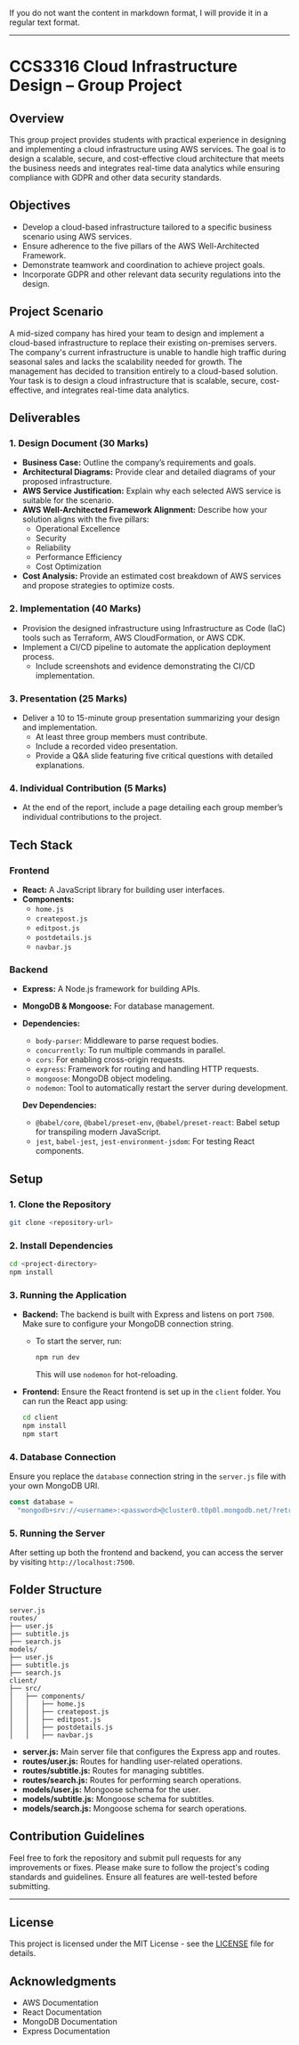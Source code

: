 If you do not want the content in markdown format, I will provide it in a regular text format.

---

# CCS3316 Cloud Infrastructure Design – Group Project

## Overview
This group project provides students with practical experience in designing and implementing a cloud infrastructure using AWS services. The goal is to design a scalable, secure, and cost-effective cloud architecture that meets the business needs and integrates real-time data analytics while ensuring compliance with GDPR and other data security standards.

## Objectives
- Develop a cloud-based infrastructure tailored to a specific business scenario using AWS services.
- Ensure adherence to the five pillars of the AWS Well-Architected Framework.
- Demonstrate teamwork and coordination to achieve project goals.
- Incorporate GDPR and other relevant data security regulations into the design.

## Project Scenario
A mid-sized company has hired your team to design and implement a cloud-based infrastructure to replace their existing on-premises servers. The company's current infrastructure is unable to handle high traffic during seasonal sales and lacks the scalability needed for growth. The management has decided to transition entirely to a cloud-based solution. Your task is to design a cloud infrastructure that is scalable, secure, cost-effective, and integrates real-time data analytics.

## Deliverables
### 1. Design Document (30 Marks)
- **Business Case:** Outline the company’s requirements and goals.
- **Architectural Diagrams:** Provide clear and detailed diagrams of your proposed infrastructure.
- **AWS Service Justification:** Explain why each selected AWS service is suitable for the scenario.
- **AWS Well-Architected Framework Alignment:** Describe how your solution aligns with the five pillars:
  - Operational Excellence
  - Security
  - Reliability
  - Performance Efficiency
  - Cost Optimization
- **Cost Analysis:** Provide an estimated cost breakdown of AWS services and propose strategies to optimize costs.

### 2. Implementation (40 Marks)
- Provision the designed infrastructure using Infrastructure as Code (IaC) tools such as Terraform, AWS CloudFormation, or AWS CDK.
- Implement a CI/CD pipeline to automate the application deployment process.
  - Include screenshots and evidence demonstrating the CI/CD implementation.

### 3. Presentation (25 Marks)
- Deliver a 10 to 15-minute group presentation summarizing your design and implementation.
  - At least three group members must contribute.
  - Include a recorded video presentation.
  - Provide a Q&A slide featuring five critical questions with detailed explanations.

### 4. Individual Contribution (5 Marks)
- At the end of the report, include a page detailing each group member’s individual contributions to the project.

## Tech Stack

### Frontend
- **React:** A JavaScript library for building user interfaces.
- **Components:**
  - `home.js`
  - `createpost.js`
  - `editpost.js`
  - `postdetails.js`
  - `navbar.js`

### Backend
- **Express:** A Node.js framework for building APIs.
- **MongoDB & Mongoose:** For database management.
- **Dependencies:**
  - `body-parser`: Middleware to parse request bodies.
  - `concurrently`: To run multiple commands in parallel.
  - `cors`: For enabling cross-origin requests.
  - `express`: Framework for routing and handling HTTP requests.
  - `mongoose`: MongoDB object modeling.
  - `nodemon`: Tool to automatically restart the server during development.
  
  **Dev Dependencies:**
  - `@babel/core`, `@babel/preset-env`, `@babel/preset-react`: Babel setup for transpiling modern JavaScript.
  - `jest`, `babel-jest`, `jest-environment-jsdom`: For testing React components.

## Setup

### 1. Clone the Repository
```bash
git clone <repository-url>
```

### 2. Install Dependencies
```bash
cd <project-directory>
npm install
```

### 3. Running the Application
- **Backend:** The backend is built with Express and listens on port `7500`. Make sure to configure your MongoDB connection string.
  - To start the server, run:
    ```bash
    npm run dev
    ```
    This will use `nodemon` for hot-reloading.

- **Frontend:** Ensure the React frontend is set up in the `client` folder. You can run the React app using:
    ```bash
    cd client
    npm install
    npm start
    ```

### 4. Database Connection
Ensure you replace the `database` connection string in the `server.js` file with your own MongoDB URI.

```javascript
const database =
  "mongodb+srv://<username>:<password>@cluster0.t0p0l.mongodb.net/?retryWrites=true&w=majority&appName=Cluster0";
```

### 5. Running the Server

After setting up both the frontend and backend, you can access the server by visiting `http://localhost:7500`.

## Folder Structure

```
server.js
routes/
├── user.js
├── subtitle.js
├── search.js
models/
├── user.js
├── subtitle.js
├── search.js
client/
├── src/
│   ├── components/
│   │   ├── home.js
│   │   ├── createpost.js
│   │   ├── editpost.js
│   │   ├── postdetails.js
│   │   ├── navbar.js
```

- **server.js:** Main server file that configures the Express app and routes.
- **routes/user.js:** Routes for handling user-related operations.
- **routes/subtitle.js:** Routes for managing subtitles.
- **routes/search.js:** Routes for performing search operations.
- **models/user.js:** Mongoose schema for the user.
- **models/subtitle.js:** Mongoose schema for subtitles.
- **models/search.js:** Mongoose schema for search operations.

## Contribution Guidelines

Feel free to fork the repository and submit pull requests for any improvements or fixes. Please make sure to follow the project's coding standards and guidelines. Ensure all features are well-tested before submitting.

---

## License
This project is licensed under the MIT License - see the [LICENSE](LICENSE) file for details.

## Acknowledgments
- AWS Documentation
- React Documentation
- MongoDB Documentation
- Express Documentation
